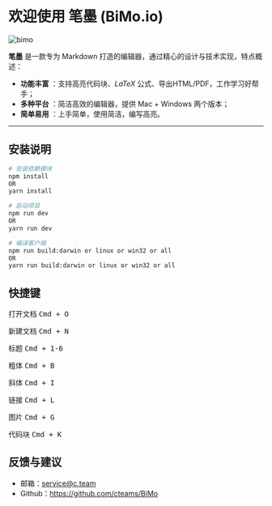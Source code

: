 # 欢迎使用 笔墨 (BiMo.io)

![bimo](http://ww1.sinaimg.cn/large/005Bpb8ily1g3blstkkq8j31lk134npd.jpg)

**笔墨** 是一款专为 Markdown 打造的编辑器，通过精心的设计与技术实现，特点概述：
 
- **功能丰富** ：支持高亮代码块、*LaTeX* 公式、导出HTML/PDF，工作学习好帮手；
- **多种平台** ：简洁高效的编辑器，提供 Mac + Windows 两个版本；
- **简单易用** ：上手简单，使用简洁，编写高亮。

---

## 安装说明

``` bash
# 安装依赖模块
npm install 
OR 
yarn install

# 启动项目 
npm run dev 
OR 
yarn run dev

# 编译客户端
npm run build:darwin or linux or win32 or all
OR 
yarn run build:darwin or linux or win32 or all
```

## 快捷键

打开文档 <kbd>Cmd + O</kbd>

新建文档 <kbd>Cmd + N</kbd>

标题 <kbd>Cmd + 1-6</kbd>

粗体 <kbd>Cmd + B</kbd>

斜体 <kbd>Cmd + I</kbd>

链接 <kbd>Cmd + L</kbd>

图片 <kbd>Cmd + G</kbd>

代码块 <kbd>Cmd + K</kbd>

## 反馈与建议

- 邮箱：<service@c.team>
- Github：https://github.com/cteams/BiMo